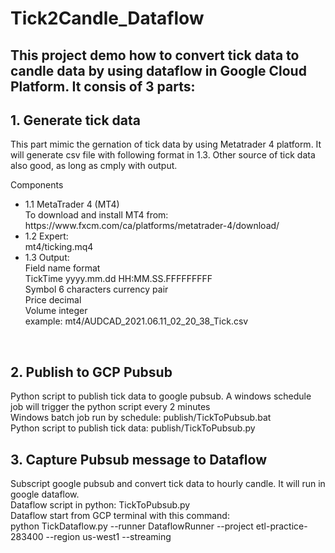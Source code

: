 # Tick2Candle_Dataflow
<h2>This project demo how to convert tick data to candle data by using dataflow in Google Cloud Platform. It consis of 3 parts:</h2>
<h2>1. Generate tick data</h2>
   This part mimic the gernation of tick data by using Metatrader 4 platform. It will generate csv file with following format in 1.3. Other source of tick data also good, as long as cmply with output.<br>

Components<br>
<ul>
<li>
1.1 MetaTrader 4 (MT4)<br>
    To download and install MT4 from:<br>
    https://www.fxcm.com/ca/platforms/metatrader-4/download/<br>
</li>
<li>
1.2 Expert:<br>
    mt4/ticking.mq4<br>
</li>
<li>
1.3 Output:<br>
    Field name    format<br>
    TickTime      yyyy.mm.dd HH:MM.SS.FFFFFFFFF<br>
    Symbol        6 characters currency pair<br>
    Price         decimal<br>
    Volume        integer<br>
    example: mt4/AUDCAD_2021.06.11_02_20_38_Tick.csv<br>
</li>
</ul>
<br>
<h2>2. Publish to GCP Pubsub</h2>
   Python script to publish tick data to google pubsub. A windows schedule job will trigger the python script every 2 minutes<br>
   Windows batch job run by schedule: publish/TickToPubsub.bat<br>
   Python script to publish tick data: publish/TickToPubsub.py<br>

<h2>3. Capture Pubsub message to Dataflow</h2>
   Subscript google pubsub and convert tick data to hourly candle. It will run in google dataflow.<br>
   Dataflow script in python: TickToPubsub.py<br>
   Dataflow start from GCP terminal  with this command:<br>
   python TickDataflow.py  --runner DataflowRunner --project etl-practice-283400 --region us-west1 --streaming<br>
   